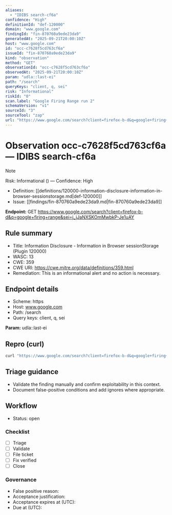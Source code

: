 ```yaml
---
aliases:
  - "IDIBS search-cf6a"
confidence: "High"
definitionId: "def-120000"
domain: "www.google.com"
findingId: "fin-870760a9ede23da9"
generatedAt: "2025-09-21T20:00:10Z"
host: "www.google.com"
id: "occ-c7628f5cd763cf6a"
issueId: "fin-870760a9ede23da9"
kind: "observation"
method: "GET"
observationId: "occ-c7628f5cd763cf6a"
observedAt: "2025-09-21T20:00:10Z"
param: "udla::last-ei"
path: "/search"
queryKeys: "client, q, sei"
risk: "Informational"
riskId: "0"
scan.label: "Google Firing Range run 2"
schemaVersion: "v1"
sourceId: "3"
sourceTool: "zap"
url: "https://www.google.com/search?client=firefox-b-d&q=google+firing+range&sei=j_jJaNXSKOmMwbkP-Je1uAY"
---
```


# Observation occ-c7628f5cd763cf6a — IDIBS search-cf6a

> [!Note]
> Risk: Informational () — Confidence: High

- Definition: [[definitions/120000-information-disclosure-information-in-browser-sessionstorage.md|def-120000]]
- Issue: [[findings/fin-870760a9ede23da9.md|fin-870760a9ede23da9]]

**Endpoint:** GET https://www.google.com/search?client=firefox-b-d&q=google+firing+range&sei=j_jJaNXSKOmMwbkP-Je1uAY

## Rule summary

- Title: Information Disclosure - Information in Browser sessionStorage (Plugin 120000)
- WASC: 13
- CWE: 359
- CWE URI: https://cwe.mitre.org/data/definitions/359.html
- Remediation: This is an informational alert and no action is necessary.

## Endpoint details

- Scheme: https
- Host: www.google.com
- Path: /search
- Query keys: client, q, sei

**Param:** udla::last-ei

## Repro (curl)

```bash
curl "https://www.google.com/search?client=firefox-b-d&q=google+firing+range&sei=j_jJaNXSKOmMwbkP-Je1uAY"
```

## Triage guidance

- Validate the finding manually and confirm exploitability in this context.
- Document false-positive conditions and add ignores where appropriate.

## Workflow

- Status: open

### Checklist

- [ ] Triage
- [ ] Validate
- [ ] File ticket
- [ ] Fix verified
- [ ] Close

### Governance

- False positive reason: 
- Acceptance justification: 
- Acceptance expires at (UTC): 
- Due at (UTC): 
